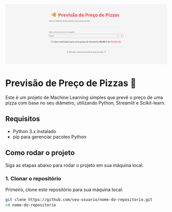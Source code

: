 ![Preview](public/preview.png)

# Previsão de Preço de Pizzas 🍕

Este é um projeto de Machine Learning simples que prevê o preço de uma pizza com base no seu diâmetro, utilizando Python, Streamlit e Scikit-learn.

## Requisitos

- Python 3.x instalado
- pip para gerenciar pacotes Python

## Como rodar o projeto

Siga as etapas abaixo para rodar o projeto em sua máquina local.

### 1. Clonar o repositório

Primeiro, clone este repositório para sua máquina local:

```bash
git clone https://github.com/seu-usuario/nome-do-repositorio.git
cd nome-do-repositorio